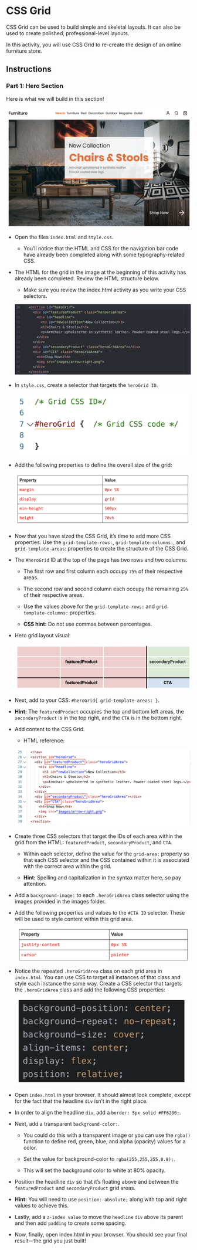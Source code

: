 # CSS Grid

CSS Grid can be used to build simple and skeletal layouts. It can also be used to create polished, professional-level layouts.

In this activity, you will use CSS Grid to re-create the design of an online furniture store.

## Instructions

### Part 1: Hero Section

Here is what we will build in this section!

![Part 1 Solution](images/part-1-solution.png)

- Open the files `index.html` and `style.css`.

  - You’ll notice that the HTML and CSS for the navigation bar code have already been completed along with some typography-related CSS.

- The HTML for the grid in the image at the beginning of this activity has already been completed. Review the HTML structure below.

  - Make sure you review the index.html activity as you write your CSS selectors.

  ![Part 1 HTML](images/part-1-html.png)

- In `style.css`, create a selector that targets the `heroGrid ID`.

  ![heroGrid CSS Selector](images/heroGrid-css-selector.png)

- Add the following properties to define the overall size of the grid:

  ![Grid Size Properties](images/grid-size-properties.png)

- Now that you have sized the CSS Grid, it’s time to add more CSS properties. Use the `grid-template-rows:`, `grid-template-columns:`, and `grid-template-areas`: properties to create the structure of the CSS Grid.

- The `#heroGrid` ID at the top of the page has two rows and two columns.

  - The first row and first column each occupy `75%` of their respective areas.

  - The second row and second column each occupy the remaining `25%` of their respective areas.

  - Use the values above for the `grid-template-rows:` and `grid-template-columns:` properties.

  - **CSS hint:** Do not use commas between percentages.

- Hero grid layout visual:

  ![Hero Grid Layout](images/hero-grid-layout.png)

- Next, add to your CSS: `#heroGrid{ grid-template-areas: }`.

- **Hint:** The `featuredProduct` occupies the top and bottom left areas, the `secondaryProduct` is in the top right, and the `CTA` is in the bottom right.

- Add content to the CSS Grid.

  - HTML reference:

  ![HTML Reference](images/html-reference.png)

- Create three CSS selectors that target the IDs of each area within the grid from the HTML: `featuredProduct`, `secondaryProduct`, and `CTA`.

  - Within each selector, define the value for the `grid-area:` property so that each CSS selector and the CSS contained within it is associated with the correct area within the grid.

  - **Hint:** Spelling and capitalization in the syntax matter here, so pay attention.

- Add a `background-image:` to each `.heroGridArea` class selector using the images provided in the images folder.

- Add the following properties and values to the `#CTA ID` selector. These will be used to style content within this grid area.

  ![CTA Properties](images/CTA-properties.png)

- Notice the repeated `.heroGridArea` class on each grid area in `index.html`. You can use CSS to target all instances of that class and style each instance the same way.
  Create a CSS selector that targets the `.heroGridArea` class and add the following CSS properties:

  ![heroGridArea Properties](images/heroGridArea-properties.png)

- Open `index.html` in your browser. It should almost look complete, except for the fact that the headline `div` isn’t in the right place.

- In order to align the headline `div`, add a `border: 5px solid #FF6200;`.

- Next, add a transparent `background-color:`.

  - You could do this with a transparent image or you can use the `rgba()` function to define red, green, blue, and alpha (opacity) values for a color.

  - Set the value for background-color to `rgba(255,255,255,0.8);`.

  - This will set the background color to white at 80% opacity.

- Position the headline `div` so that it’s floating above and between the `featuredProduct` and `secondaryProduct` grid areas.

- **Hint:** You will need to use `position: absolute;` along with top and right values to achieve this.

- Lastly, add a `z-index value` to move the `headline` `div` above its parent and then add `padding` to create some spacing.

- Now, finally, open index.html in your browser. You should see your final result—the grid you just built!
